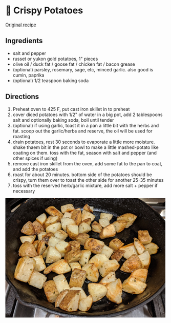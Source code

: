 # 🥔 Crispy Potatoes

[Original recipe](https://www.seriouseats.com/recipes/2016/12/the-best-roast-potatoes-ever-recipe.html)

## Ingredients

- salt and pepper
- russet or yukon gold potatoes, 1" pieces
- olive oil / duck fat / goose fat / chicken fat / bacon grease
- (optional) parsley, rosemary, sage, etc, minced garlic. also good is cumin,
  paprika
- (optional) 1/2 teaspoon baking soda

## Directions

1. Preheat oven to 425 F, put cast iron skillet in to preheat
2. cover diced potatoes with 1/2" of water in a big pot, add 2 tablespoons salt
   and optionally baking soda, boil until tender
3. (optional) if using garlic, toast it in a pan a little bit with the herbs and
   fat. scoop out the garlic/herbs and reserve, the oil will be used for
   roasting
4. drain potatoes, rest 30 seconds to evaporate a little more moisture. shake
   thaem bit in the pot or bowl to make a little mashed-potato like coating on
   them. toss with the fat, season with salt and pepper (and other spices if
   using)
5. remove cast iron skillet from the oven, add some fat to the pan to coat, and
   add the potatoes
6. roast for about 20 minutes. bottom side of the potatoes should be crispy,
   turn them over to toast the other side for another 25-35 minutes
7. toss with the reserved herb/garlic mixture, add more salt + pepper if
   necessary

![crispy potatoes](../pics/crispy-potatoes.jpg)
